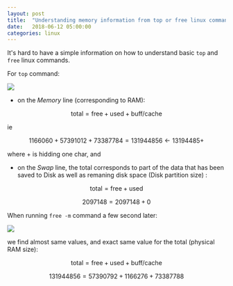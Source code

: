```yaml
---
layout: post
title:  "Understanding memory information from top or free linux commands"
date:   2018-06-12 05:00:00
categories: linux
---
```


It's hard to have a simple information on how to understand basic `top` and `free` linux commands.

For `top` command:

<img src="{{ site.url }}/img/top.png" >

- on the *Memory* line (corresponding to RAM):

$$ \text{total} = \text{free} + \text{used} + \text{buff/cache} $$

ie

$$ 1166060 + 57391012 + 73387784 = 131944856 \leftarrow 13194485+ $$

where + is hidding one char, and

- on the *Swap* line, the total corresponds to part of the data that has been saved to Disk as well as remaning disk space (Disk partition size) :

$$ \text{total} = \text{free} + \text{used} $$

$$ 2097148 = 2097148 + 0 $$

When running `free -m` command a few second later:

<img src="{{ site.url }}/img/free.png" >

we find almost same values, and exact same value for the total (physical RAM size):

$$ \text{total} = \text{free} + \text{used} + \text{buff/cache} $$

$$ 131944856 = 57390792 + 1166276 + 73387788 $$
